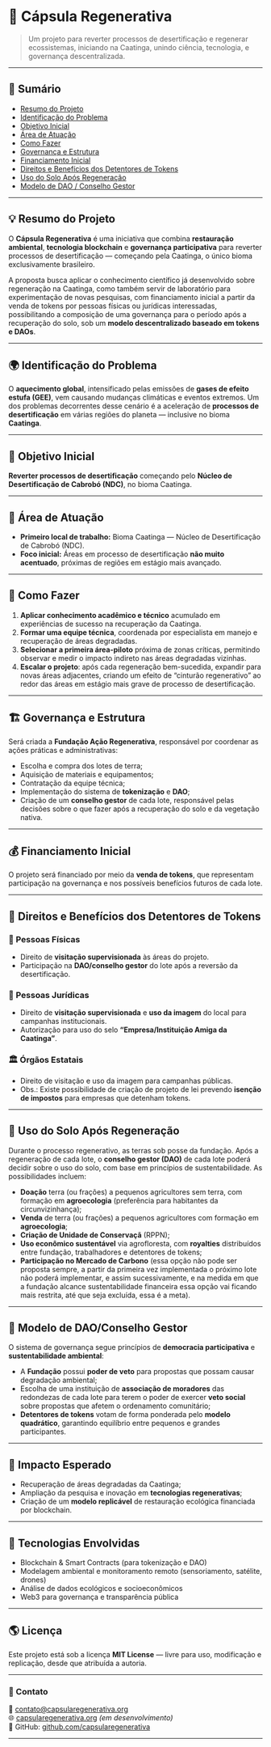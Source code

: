 # 🌱 Cápsula Regenerativa

> Um projeto para reverter processos de desertificação e regenerar ecossistemas, iniciando na Caatinga, unindo ciência, tecnologia, e governança descentralizada.

---

## 🧭 Sumário
- [Resumo do Projeto](#-resumo-do-projeto)
- [Identificação do Problema](#-identificação-do-problema)
- [Objetivo Inicial](#-objetivo-inicial)
- [Área de Atuação](#-área-de-atuação)
- [Como Fazer](#-como-fazer)
- [Governança e Estrutura](#-governança-e-estrutura)
- [Financiamento Inicial](#-financiamento-inicial)
- [Direitos e Benefícios dos Detentores de Tokens](#-direitos-e-benefícios-dos-detentores-de-tokens)
- [Uso do Solo Após Regeneração](#-uso-do-solo-após-regeneração)
- [Modelo de DAO / Conselho Gestor](#-modelo-de-daoconselho-gestor)

---

## 💡 Resumo do Projeto

O **Cápsula Regenerativa** é uma iniciativa que combina **restauração ambiental**, **tecnologia blockchain** e **governança participativa** para reverter processos de desertificação — começando pela Caatinga, o único bioma exclusivamente brasileiro.

A proposta busca aplicar o conhecimento científico já desenvolvido sobre regeneração na Caatinga, como também servir de laboratório para experimentação de novas pesquisas, com financiamento inicial a partir da venda de tokens por pessoas físicas ou jurídicas interessadas, possibilitando a composição de uma governança para o período após a recuperação do solo, sob um **modelo descentralizado baseado em tokens e DAOs**.

---

## 🌍 Identificação do Problema

O **aquecimento global**, intensificado pelas emissões de **gases de efeito estufa (GEE)**, vem causando mudanças climáticas e eventos extremos. Um dos problemas decorrentes desse cenário é a aceleração de **processos de desertificação** em várias regiões do planeta — inclusive no bioma **Caatinga**.

---

## 🎯 Objetivo Inicial

**Reverter processos de desertificação** começando pelo **Núcleo de Desertificação de Cabrobó (NDC)**, no bioma Caatinga.

---

## 📍 Área de Atuação

- **Primeiro local de trabalho:** Bioma Caatinga — Núcleo de Desertificação de Cabrobó (NDC).  
- **Foco inicial:** Áreas em processo de desertificação **não muito acentuado**, próximas de regiões em estágio mais avançado.

---

## 🔧 Como Fazer

1. **Aplicar conhecimento acadêmico e técnico** acumulado em experiências de sucesso na recuperação da Caatinga.  
2. **Formar uma equipe técnica**, coordenada por especialista em manejo e recuperação de áreas degradadas.
3. **Selecionar a primeira área-piloto** próxima de zonas críticas, permitindo observar e medir o impacto indireto nas áreas degradadas vizinhas.  
4. **Escalar o projeto**: após cada regeneração bem-sucedida, expandir para novas áreas adjacentes, criando um efeito de “cinturão regenerativo” ao redor das áreas em estágio mais grave de processo de desertificação.  

---

## 🏗️ Governança e Estrutura

Será criada a **Fundação Ação Regenerativa**, responsável por coordenar as ações práticas e administrativas:

- Escolha e compra dos lotes de terra;  
- Aquisição de materiais e equipamentos;  
- Contratação da equipe técnica;  
- Implementação do sistema de **tokenização** e **DAO**;  
- Criação de um **conselho gestor** de cada lote, responsável pelas decisões sobre o que fazer após a recuperação do solo e da vegetação nativa.

---

## 💰 Financiamento Inicial

O projeto será financiado por meio da **venda de tokens**, que representam participação na governança e nos possíveis benefícios futuros de cada lote.

---

## 🤝 Direitos e Benefícios dos Detentores de Tokens

### 👤 Pessoas Físicas
- Direito de **visitação supervisionada** às áreas do projeto.  
- Participação na **DAO/conselho gestor** do lote após a reversão da desertificação.

### 🏢 Pessoas Jurídicas
- Direito de **visitação supervisionada** e **uso da imagem** do local para campanhas institucionais.  
- Autorização para uso do selo **“Empresa/Instituição Amiga da Caatinga”**.

### 🏛️ Órgãos Estatais
- Direito de visitação e uso da imagem para campanhas públicas.  
- Obs.: Existe possibilidade de criação de projeto de lei prevendo **isenção de impostos** para empresas que detenham tokens.

---

## 🌾 Uso do Solo Após Regeneração

Durante o processo regenerativo, as terras  sob posse da fundação. Após a regeneração de cada lote, o **conselho gestor (DAO)** de cada lote poderá decidir sobre o uso do solo, com base em princípios de sustentabilidade. As possibilidades incluem:

- **Doação** terra (ou frações) a pequenos agricultores sem terra, com formação em **agroecologia** (preferência para habitantes da circunvizinhança);  
- **Venda** de terra (ou frações) a pequenos agricultores com formação em **agroecologia**;  
- **Criação de Unidade de Conservaçã** (RPPN);  
- **Uso econômico sustentável** via agrofloresta, com **royalties** distribuídos entre fundação, trabalhadores e detentores de tokens;  
- **Participação no Mercado de Carbono** (essa opção não pode ser proposta sempre, a partir da primeira vez implementada o próximo lote não poderá implementar, e assim sucessivamente, e na medida em que a fundação alcance sustentabilidade financeira essa opção vai ficando mais restrita, até que seja excluída, essa é a meta).

---

## 🧩 Modelo de DAO/Conselho Gestor

O sistema de governança segue princípios de **democracia participativa** e **sustentabilidade ambiental**:

- A **Fundação** possui **poder de veto** para propostas que possam causar degradação ambiental;  
- Escolha de uma instituição de **associação de moradores** das redondezas de cada lote para terem o poder de exercer **veto social** sobre propostas que afetem o ordenamento comunitário;  
- **Detentores de tokens** votam de forma ponderada pelo **modelo quadrático**, garantindo equilíbrio entre pequenos e grandes participantes.

---

## 🌱 Impacto Esperado

- Recuperação de áreas degradadas da Caatinga;  
- Ampliação da pesquisa e inovação em **tecnologias regenerativas**;  
- Criação de um **modelo replicável** de restauração ecológica financiada por blockchain.

---

## 🧠 Tecnologias Envolvidas
- Blockchain & Smart Contracts (para tokenização e DAO)  
- Modelagem ambiental e monitoramento remoto (sensoriamento, satélite, drones)  
- Análise de dados ecológicos e socioeconômicos  
- Web3 para governança e transparência pública  

---

## 🌎 Licença

Este projeto está sob a licença **MIT License** — livre para uso, modificação e replicação, desde que atribuída a autoria.

---

### 💬 Contato

📧 contato@capsularegenerativa.org  
🌐 [capsularegenerativa.org](#) *(em desenvolvimento)*  
🐙 GitHub: [github.com/capsularegenerativa](#)

---

